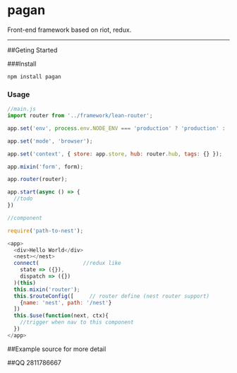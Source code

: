 # pagan
Front-end framework based on riot, redux.

---

##Geting Started

###Install

```
npm install pagan
```

### Usage

```javascript
//main.js
import router from '../framework/lean-router';

app.set('env', process.env.NODE_ENV === 'production' ? 'production' : 'development');

app.set('mode', 'browser');

app.set('context', { store: app.store, hub: router.hub, tags: {} });

app.mixin('form', form);

app.router(router);

app.start(async () => {
  //todo
})

```

```javascript
//component

require('path-to-nest');

<app>
  <div>Hello World</div>
  <nest></nest>
  connect(              //redux like
    state => ({}),
    dispatch => ({})
  )(this)
  this.mixin('router');
  this.$routeConfig([     // router define (nest router support)
    {name: 'nest', path: '/nest'}
  ])
  this.$use(function(next, ctx){
    //trigger when nav to this component
  })
</app>

```

##Example
source for more detail

##QQ
2811786667
